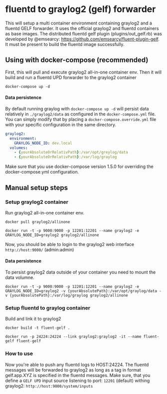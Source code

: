# fluentd to graylog2 (gelf) forwarder

This will setup a multi container environment containing graylog2 and a fluentd GELF forwarder.
It uses the official graylog2 and fluentd containers as base images.
The distributed fluentd gelf plugin (plugins/out_gelf.rb) was developed by @emsearcy: https://github.com/emsearcy/fluent-plugin-gelf.
It must be present to build the fluentd image successfully.

## Using with docker-compose (recommended)

First, this will pull and execute graylog2 all-in-one container env.
Then it will build and run a fluentd UPD forwarder to the graylog2 container

`docker-compose up -d`

#### Data persistence

By default running graylog with `docker-compose up -d` will persist data relatively in `./graylog2/data` as configured in the `docker-compose.yml` file.
You can simply modify that by placing a `docker-compose.override.yml` file with your specific configuration in the same directory. 

```yaml
graylog2:
  environment:
    GRAYLOG_NODE_ID: dev.local
  volumes:
    - {yourAbsoluteOrRelativPath}:/var/opt/greylog/data
    - {yourAbsoluteOrRelativPath}:/var/log/graylog
```

Make sure that you use docker-compose version 1.5.0 for overriding the docker-compose.yml configuration.

## Manual setup steps

### Setup graylog2 container

Run graylog2 all-in-one container env.

`docker pull graylog2/allinone`

`docker run -t -p 9000:9000 -p 12201:12201 --name graylog2 -e GRAYLOG_NODE_ID=graylog2 graylog2/allinone`

Now, you should be able to login to the graylog2 web interface `http://host:9000/` (admin:admin)

#### Data persistence

To persist graylog2 data outside of your container you need to mount the data volumne.

`docker run -t -p 9000:9000 -p 12201:12201 --name graylog2 -e GRAYLOG_NODE_ID=graylog2 -v {yourAbsolutePath}:/var/opt/graylog/data -v {yourAbsolutePath}:/var/log/graylog graylog2/allinone`

### Setup fluentd to graylog container

Build and link it to graylog2

`docker build -t fluent-gelf .`

`docker run -p 24224:24224 --link graylog2:graylog2 -it --name fluent-gelf fluent-gelf`

### How to use

Now you're able to push any fluentd logs to HOST:24224. The fluentd messages will be forwarded to graylog2 as long as a tag in format gelf.app.XYZ is specified in the fluentd messages.
Make sure, that you define a `GELF UPD` input source listening to port: `12201` (default) withing graylog2: `http://host:9000/system/inputs`


